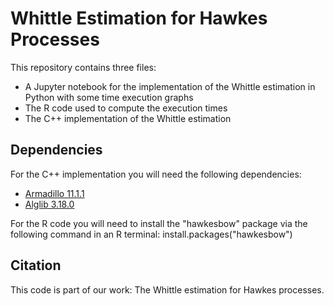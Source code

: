 # Whittle Estimation for Hawkes Processes

This repository contains three files:
- A Jupyter notebook for the implementation of the Whittle estimation in Python with some time execution graphs
- The R code used to compute the execution times  
- The C++ implementation of the Whittle estimation

## Dependencies

For the C++ implementation you will need the following dependencies:
- [Armadillo 11.1.1](http://arma.sourceforge.net/download.html)
- [Alglib 3.18.0](https://www.alglib.net/download.php)

For the R code you will need to install the "hawkesbow" package via the following command in an R terminal:
install.packages("hawkesbow")


## Citation

This code is part of our work: The Whittle estimation for Hawkes processes.
